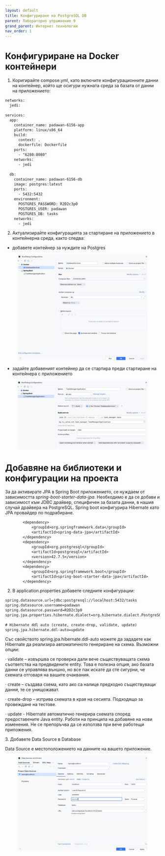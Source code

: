 ```yaml
---
layout: default
title: Конфигуриране на PostgreSQL DB
parent: Лабораторно упражнение 9
grand_parent: Интернет технологии
nav_order: 1
---
```


# Конфигуриране на Docker контейнери

1. Коригирайте compose.yml, като включите конфигурационните данни на контейнер, който ще осигури нужната среда за базата от данни на приложението:

```
networks:
  jedi:

services:
  app:
    container_name: padawan-6156-app
    platform: linux/x86_64
    build:
      context: .
      dockerfile: Dockerfile
    ports:
      - "6280:8080"
    networks:
      - jedi

  db:
    container_name: padawan-6156-db
    image: postgres:latest
    ports:
      - 5432:5432
    environment:
      POSTGRES_PASSWORD: R2D2c3p0
      POSTGRES_USER: padawan
      POSTGRES_DB: tasks
    networks:
      - jedi

```

2. Актуализирайте конфигурацията за стартиране на приложението в контейнерна среда, както следва: 
- добавете контейнер за нуждите на Postgres

<figure><img src="../../../assets/2photo_2024-04-17_22-18-45.jpg" alt=""><figcaption></figcaption></figure>

- задайте добавеният контейнер да се стартира преди стартиране на контейнера с приложението

<figure><img src="../../../assets/1photo_2024-04-17_22-18-32.jpg" alt=""><figcaption></figcaption></figure>

# Добавяне на библиотеки и конфигурации на проекта

За да активирате JPA в Spring Boot приложението, се нуждаем от зависимостта _spring-boot-starter-data-jpa_. Необходимо е да се добави и зависимост към JDBC драйвер, специфичен за базата данни, в нашия случай драйвера на PostgreSQL. Spring boot конфигурира Hibernate като JPA провайдер по подрабиране.

```
        <dependency>
            <groupId>org.springframework.data</groupId>
            <artifactId>spring-data-jpa</artifactId>
        </dependency>
        <dependency>
            <groupId>org.postgresql</groupId>
            <artifactId>postgresql</artifactId>
            <version>42.7.5</version>
        </dependency>
        <dependency>
            <groupId>org.springframework.boot</groupId>
            <artifactId>spring-boot-starter-data-jpa</artifactId>
        </dependency>
```

2. В application.properties добавете следните конфигурации:

```
spring.datasource.url=jdbc:postgresql://localhost:5432/tasks
spring.datasource.username=padawan
spring.datasource.password=R2D2c3p0
spring.jpa.properties.hibernate.dialect=org.hibernate.dialect.PostgreSQLDialect

# Hibernate ddl auto (create, create-drop, validate, update)
spring.jpa.hibernate.ddl-auto=update
```

Със свойството spring.jpa.hibernate.ddl-auto можете да зададете как Hibernate да реализира автоматичното генериране на схема. Възможни опции:

·       validate – извършва се проверка дали вече съществуващата схема съответства на предвидените entity.  Това е полезна опция, ако базата данни се управлява външно, но все пак искате да сте сигурни, че схемата отговаря на вашите очаквания.

·       create – създава схeма, като ако са налице предходно съществуващи данни, те се унищожават.

·       create-drop – изтрива схемата в края на сесията. Подходящо за провеждане на тестове.

·       update - Hibernate автоматично генерира схемата според предоставените Java entity. Работи на принципа на добавяне на нови изменения. Не се препоръчва да се използва при вече работещи приложения.

3\.      Добавете Data Source в Database

Data Source e местоположението на данните на вашето приложение. 

<figure><img src="../../../assets/3db.png" alt=""><figcaption></figcaption></figure>

